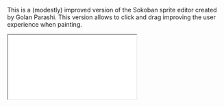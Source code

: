 This is a (modestly) improved version of the Sokoban sprite editor created by Golan Parashi.
This version allows to click and drag improving the user experience when painting. 
<iframe src="//rawgit.com/idelvall/nand-mines/edit/master/tools/BitmapEditor.html"></iframe>
